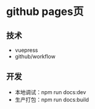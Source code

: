# github pages页

## 技术

- vuepress
- github/workflow


## 开发

- 本地调试：npm run docs:dev
- 生产打包：npm run docs:build